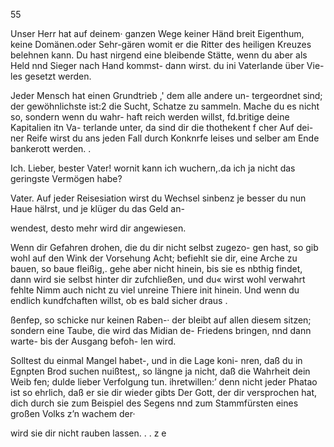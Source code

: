 55

Unser Herr hat auf deinem· ganzen Wege keiner Händ breit
Eigenthum, keine Domänen.oder Sehr-gären womit er die
Ritter des heiligen Kreuzes belehnen kann. Du hast nirgend
eine bleibende Stätte, wenn du aber als Held nnd Sieger
nach Hand kommst- dann wirst. du ini Vaterlande über Vie-
les gesetzt werden.

Jeder Mensch hat einen Grundtrieb ,' dem alle andere un-
tergeordnet sind; der gewöhnlichste ist:2 die Sucht, Schatze
zu sammeln. Mache du es nicht so, sondern wenn du wahr-
haft reich werden willst, fd.britige deine Kapitalien itn Va-
terlande unter, da sind dir die thothekent f cher Auf dei-
ner Reife wirst du ans jeden Fall durch Konknrfe leises und
selber am Ende bankerott werden. .

Ich. Lieber, bester Vater! wornit kann ich wuchern,.da
ich ja nicht das geringste Vermögen habe?

Vater. Auf jeder Reisesiation wirst du Wechsel sinbenz
je besser du nun Haue hälrst, und je klüger du das Geld an-

wendest, desto mehr wird dir angewiesen.

Wenn dir Gefahren drohen, die du dir nicht selbst zugezo-
gen hast, so gib wohl auf den Wink der Vorsehung Acht;
befiehlt sie dir, eine Arche zu bauen, so baue fleißig,. gehe
aber nicht hinein, bis sie es nbthig findet, dann wird sie selbst
hinter dir zufchließen, und du« wirst wohl verwahrt fehlte
Nimm auch nicht zu viel unreine Thiere init hinein. Und
wenn du endlich kundfchaften willst, ob es bald sicher draus .

ßenfep, so schicke nur keinen Raben-· der bleibt auf allen
diesem sitzen; sondern eine Taube, die wird das Midian de-
Friedens bringen, nnd dann warte- bis der Ausgang befoh-
len wird.

Solltest du einmal Mangel habet-, und in die Lage koni-
nren, daß du in Egnpten Brod suchen nuißtest,, so längne
ja nicht, daß die Wahrheit dein Weib fen; dulde lieber
Verfolgung tun. ihretwillen:’ denn nicht jeder Phatao ist
so ehrlich, daß er sie dir wieder gibts Der Gott, der dir
versprochen hat, dich durch sie zum Beispiel des Segens
nnd zum Stammfürsten eines großen Volks z’n wachem der·

wird sie dir nicht rauben lassen. . .
z e

